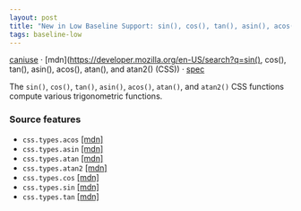 ```yaml
---
layout: post
title: "New in Low Baseline Support: sin(), cos(), tan(), asin(), acos(), atan(), and atan2() (CSS)"
tags: baseline-low
---
```


[caniuse](https://caniuse.com/?search=trig-functions) · [mdn](https://developer.mozilla.org/en-US/search?q=sin(), cos(), tan(), asin(), acos(), atan(), and atan2() (CSS)) · [spec](https://drafts.csswg.org/css-values-4/#trig-funcs)

The `sin()`, `cos()`, `tan()`, `asin()`, `acos()`, `atan()`, and `atan2()` CSS functions compute various trigonometric functions.

### Source features

- ``css.types.acos`` [[mdn]](https://developer.mozilla.org/en-US/search?q=css.types.acos)
- ``css.types.asin`` [[mdn]](https://developer.mozilla.org/en-US/search?q=css.types.asin)
- ``css.types.atan`` [[mdn]](https://developer.mozilla.org/en-US/search?q=css.types.atan)
- ``css.types.atan2`` [[mdn]](https://developer.mozilla.org/en-US/search?q=css.types.atan2)
- ``css.types.cos`` [[mdn]](https://developer.mozilla.org/en-US/search?q=css.types.cos)
- ``css.types.sin`` [[mdn]](https://developer.mozilla.org/en-US/search?q=css.types.sin)
- ``css.types.tan`` [[mdn]](https://developer.mozilla.org/en-US/search?q=css.types.tan)
